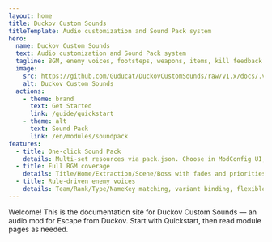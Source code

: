 ```yaml
---
layout: home
title: Duckov Custom Sounds
titleTemplate: Audio customization and Sound Pack system
hero:
  name: Duckov Custom Sounds
  text: Audio customization and Sound Pack system
  tagline: BGM, enemy voices, footsteps, weapons, items, kill feedback and more — switch by Sound Pack
  image:
    src: https://github.com/Guducat/DuckovCustomSounds/raw/v1.x/docs/.vitepress/public/DuckovCustomSounds.png
    alt: Duckov Custom Sounds
  actions:
    - theme: brand
      text: Get Started
      link: /guide/quickstart
    - theme: alt
      text: Sound Pack
      link: /en/modules/soundpack
features:
  - title: One‑click Sound Pack
    details: Multi‑set resources via pack.json. Choose in ModConfig UI, restart to apply, with Default fallback.
  - title: Full BGM coverage
    details: Title/Home/Extraction/Scene/Boss with fades and priorities.
  - title: Rule‑driven enemy voices
    details: Team/Rank/Type/NameKey matching, variant binding, flexible path templates.
---
```


Welcome! This is the documentation site for Duckov Custom Sounds — an audio mod for Escape from Duckov. Start with Quickstart, then read module pages as needed.


